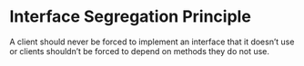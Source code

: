 # Interface Segregation Principle
A client should never be forced to implement an interface that it doesn’t use or clients shouldn’t be forced to depend on methods they do not use.